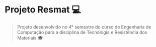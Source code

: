 # Projeto Resmat :computer:

> Projeto desenvolvido no 4° semestre do curso de Engenharia de Computação
> para a disciplina de Tecnologia e Resistência dos Materiais :mortar_board:

